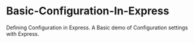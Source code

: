 # Basic-Configuration-In-Express
Defining Configuration in Express. A Basic demo of Configuration settings with Express.
